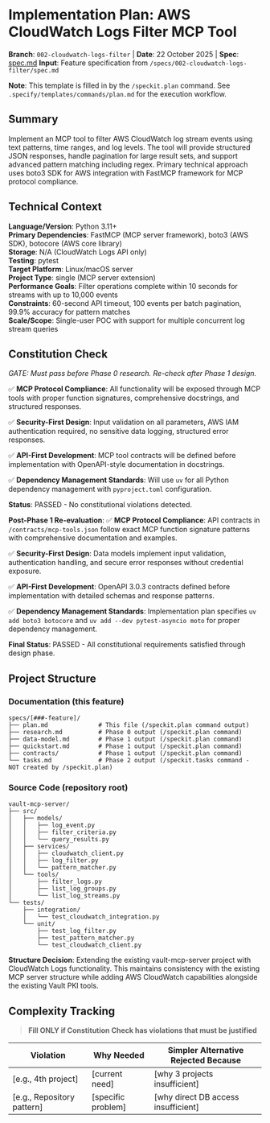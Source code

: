 # Implementation Plan: AWS CloudWatch Logs Filter MCP Tool

**Branch**: `002-cloudwatch-logs-filter` | **Date**: 22 October 2025 | **Spec**: [spec.md](./spec.md)
**Input**: Feature specification from `/specs/002-cloudwatch-logs-filter/spec.md`

**Note**: This template is filled in by the `/speckit.plan` command. See `.specify/templates/commands/plan.md` for the execution workflow.

## Summary

Implement an MCP tool to filter AWS CloudWatch log stream events using text patterns, time ranges, and log levels. The tool will provide structured JSON responses, handle pagination for large result sets, and support advanced pattern matching including regex. Primary technical approach uses boto3 SDK for AWS integration with FastMCP framework for MCP protocol compliance.

## Technical Context

**Language/Version**: Python 3.11+  
**Primary Dependencies**: FastMCP (MCP server framework), boto3 (AWS SDK), botocore (AWS core library)  
**Storage**: N/A (CloudWatch Logs API only)  
**Testing**: pytest  
**Target Platform**: Linux/macOS server  
**Project Type**: single (MCP server extension)  
**Performance Goals**: Filter operations complete within 10 seconds for streams with up to 10,000 events  
**Constraints**: 60-second API timeout, 100 events per batch pagination, 99.9% accuracy for pattern matches  
**Scale/Scope**: Single-user POC with support for multiple concurrent log stream queries

## Constitution Check

*GATE: Must pass before Phase 0 research. Re-check after Phase 1 design.*

✅ **MCP Protocol Compliance**: All functionality will be exposed through MCP tools with proper function signatures, comprehensive docstrings, and structured responses.

✅ **Security-First Design**: Input validation on all parameters, AWS IAM authentication required, no sensitive data logging, structured error responses.

✅ **API-First Development**: MCP tool contracts will be defined before implementation with OpenAPI-style documentation in docstrings.

✅ **Dependency Management Standards**: Will use `uv` for all Python dependency management with `pyproject.toml` configuration.

**Status**: PASSED - No constitutional violations detected.

**Post-Phase 1 Re-evaluation**:
✅ **MCP Protocol Compliance**: API contracts in `/contracts/mcp-tools.json` follow exact MCP function signature patterns with comprehensive documentation and examples.

✅ **Security-First Design**: Data models implement input validation, authentication handling, and secure error responses without credential exposure.

✅ **API-First Development**: OpenAPI 3.0.3 contracts defined before implementation with detailed schemas and response patterns.

✅ **Dependency Management Standards**: Implementation plan specifies `uv add boto3 botocore` and `uv add --dev pytest-asyncio moto` for proper dependency management.

**Final Status**: PASSED - All constitutional requirements satisfied through design phase.

## Project Structure

### Documentation (this feature)

```text
specs/[###-feature]/
├── plan.md              # This file (/speckit.plan command output)
├── research.md          # Phase 0 output (/speckit.plan command)
├── data-model.md        # Phase 1 output (/speckit.plan command)
├── quickstart.md        # Phase 1 output (/speckit.plan command)
├── contracts/           # Phase 1 output (/speckit.plan command)
└── tasks.md             # Phase 2 output (/speckit.tasks command - NOT created by /speckit.plan)
```

### Source Code (repository root)

```text
vault-mcp-server/
├── src/
│   ├── models/
│   │   ├── log_event.py
│   │   ├── filter_criteria.py
│   │   └── query_results.py
│   ├── services/
│   │   ├── cloudwatch_client.py
│   │   ├── log_filter.py
│   │   └── pattern_matcher.py
│   └── tools/
│       ├── filter_logs.py
│       ├── list_log_groups.py
│       └── list_log_streams.py
└── tests/
    ├── integration/
    │   └── test_cloudwatch_integration.py
    └── unit/
        ├── test_log_filter.py
        ├── test_pattern_matcher.py
        └── test_cloudwatch_client.py
```

**Structure Decision**: Extending the existing vault-mcp-server project with CloudWatch Logs functionality. This maintains consistency with the existing MCP server structure while adding AWS CloudWatch capabilities alongside the existing Vault PKI tools.

## Complexity Tracking

> **Fill ONLY if Constitution Check has violations that must be justified**

| Violation | Why Needed | Simpler Alternative Rejected Because |
|-----------|------------|-------------------------------------|
| [e.g., 4th project] | [current need] | [why 3 projects insufficient] |
| [e.g., Repository pattern] | [specific problem] | [why direct DB access insufficient] |
